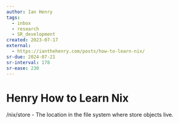 ```yaml
---
author: Ian Henry
tags:
  - inbox
  - research
  - SR_development
created: 2023-07-17
external:
  - https://ianthehenry.com/posts/how-to-learn-nix/
sr-due: 2024-07-21
sr-interval: 178
sr-ease: 230
---
```


# Henry How to Learn Nix

/nix/store - The location in the file system where store objects live.

